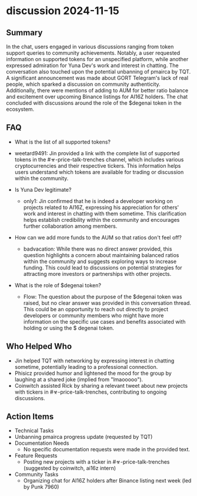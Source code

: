 # discussion 2024-11-15

## Summary

In the chat, users engaged in various discussions ranging from token support queries to community achievements. Notably,
a user requested information on supported tokens for an unspecified platform, while another expressed admiration for
Yuna Dev's work and interest in chatting. The conversation also touched upon the potential unbanning of pmairca by TQT.
A significant announcement was made about GORT Telegram's lack of real people, which sparked a discussion on community
authenticity. Additionally, there were mentions of adding to AUM for better ratio balance and excitement over upcoming
Binance listings for AI16Z holders. The chat concluded with discussions around the role of the $degenai token in the
ecosystem.

## FAQ

- What is the list of all supported tokens?
- weetard9491: Jin provided a link with the complete list of supported tokens in the #☣-price-talk-trenches channel,
  which includes various cryptocurrencies and their respective tickers. This information helps users understand which
  tokens are available for trading or discussion within the community.

- Is Yuna Dev legitimate?

    - only1: Jin confirmed that he is indeed a developer working on projects related to AI16Z, expressing his
      appreciation for others' work and interest in chatting with them sometime. This clarification helps establish
      credibility within the community and encourages further collaboration among members.

- How can we add more funds to the AUM so that ratios don't feel off?

    - badvacation: While there was no direct answer provided, this question highlights a concern about maintaining
      balanced ratios within the community and suggests exploring ways to increase funding. This could lead to
      discussions on potential strategies for attracting more investors or partnerships with other projects.

- What is the role of $degenai token?
    - Flow: The question about the purpose of
      the $degenai token was raised, but no clear answer was provided in this conversation thread. This could be an opportunity to reach out directly to project developers or community members who might have more information on the specific use cases and benefits associated with holding or using the $
      degenai token.

## Who Helped Who

- Jin helped TQT with networking by expressing interest in chatting sometime, potentially leading to a professional
  connection.
- Phisicz provided humor and lightened the mood for the group by laughing at a shared joke (implied from "lmaooooo").
- Coinwitch assisted Rick by sharing a relevant tweet about new projects with tickers in #☣-price-talk-trenches, contributing to ongoing discussions.

## Action Items

- Technical Tasks
- Unbanning pmairca progress update (requested by TQT)
- Documentation Needs
    - No specific documentation requests were made in the provided text.
- Feature Requests
    - Posting new projects with a ticker in #☣-price-talk-trenches (suggested by coinwitch, ai16z intern)
- Community Tasks
    - Organizing chat for AI16Z holders after Binance listing next week (led by Punk 7960)
